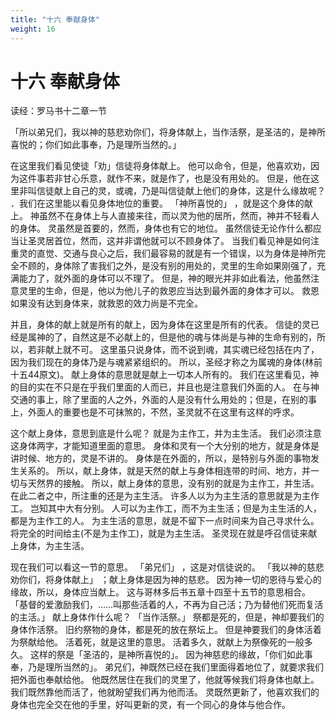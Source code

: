 ```yaml
---
title: "十六 奉献身体"
weight: 16
---
```


# 十六 奉献身体


读经：罗马书十二章一节

「所以弟兄们，我以神的慈悲劝你们，将身体献上，当作活祭，是圣洁的，是神所喜悦的；你们如此事奉，乃是理所当然的。」

在这里我们看见使徒「劝」信徒将身体献上。
他可以命令，但是，他喜欢劝，因为这件事若非甘心乐意，就作不来，就是作了，也是没有用处的。
但是，他在这里非叫信徒献上自己的灵，或魂，乃是叫信徒献上他们的身体，这是什么缘故呢？
．我们在这里能以看见身体地位的重要。
「神所喜悦的」
，就是这个身体的献上。
神虽然不在身体上与人直接来往，而以灵为他的居所，然而，神并不轻看人的身体。
灵虽然是首要的，然而，身体也有它的地位。
虽然信徒无论作什么都应当让圣灵居首位，然而，这并非谓他就可以不顾身体了。
当我们看见神是如何注重灵的直觉、交通与良心之后，我们最容易的就是有一个错误，以为身体是神所完全不顾的，身体除了害我们之外，是没有别的用处的，灵里的生命如果刚强了，充满能力了，就外面的身体可以不理了。
但是，神的眼光并非如此看法，他虽然注意灵里的生命，但是，他以为他儿子的救恩应当达到最外面的身体才可以。
救恩如果没有达到身体来，就救恩的效力尚是不完全。

并且，身体的献上就是所有的献上，因为身体在这里是所有的代表。
信徒的灵已经是属神的了，自然这是不必献上的，但是他的魂与体尚是与神的生命有别的，所以，若非献上就不可。
这里虽只说身体，而不说到魂，其实魂已经包括在内了，因为我们现在的身体乃是与魂紧紧组织的。
所以，圣经才称之为属魂的身体(林前十五44原文)。
献上身体的意思就是献上一切本人所有的。
我们在这里看见，神的目的实在不只是在乎我们里面的人而已，并且也是注意我们外面的人。
在与神交通的事上，除了里面的人之外，外面的人是没有什么用处的；但是，在别的事上，外面人的重要也是不可抹煞的，不然，圣灵就不在这里有这样的呼求。

这个献上身体，意思到底是什么呢？
就是为主作工，并为主生活。
我们必须注意这身体两字，才能知道里面的意思。
身体和灵有一个大分别的地方，就是身体是讲时候、地方的，灵是不讲的。
身体是在外面的，所以，是特别与外面的事物发生关系的。
所以，献上身体，就是天然的献上与身体相连带的时间、地方，并一切与天然界的接触。
所以，献上身体的意思，没有别的就是为主作工，并生活。
在此二者之中，所注重的还是为主生活。
许多人以为为主生活的意思就是为主作工。
岂知其中大有分别。
人可以为主作工，而不为主生活；但是为主生活的人，都是为主作工的人。
为主生活的意思，就是不留下一点时间来为自己寻求什么。
将完全的时间给主(不是为主作工)，就是为主生活。
圣灵现在就是呼召信徒来献上身体，为主生活。

现在我们可以看这一节的意思。
「弟兄们」
，这是对信徒说的。
「我以神的慈悲劝你们，将身体献上」
；献上身体是因为神的慈悲。
因为神一切的恩待与爱心的缘故，所以，身体应当献上。
这与哥林多后书五章十四至十五节的意思相合。
「基督的爱激励我们，……叫那些活着的人，不再为自己活；乃为替他们死而复活的主活。」
献上身体作什么呢？
「当作活祭。」
祭都是死的，但是，神却要我们的身体作活祭。
旧约祭物的身体，都是死的放在祭坛上。
但是神要我们的身体活着为祭献给他。
活着死，就是这里的意思。
活着多久，就献上为祭像死的一般多久。
这样的祭是「圣洁的，是神所喜悦的」。
因为神慈悲的缘故，「你们如此事奉，乃是理所当然的」。
弟兄们，神既然已经在我们里面得着地位了，就要求我们把外面也奉献给他。
他既然居住在我们的灵里了，他就等候我们将身体也献上。
我们既然靠他而活了，他就盼望我们再为他而活。
灵既然更新了，他喜欢我们的身体也完全交在他的手里，好叫更新的灵，有一个同心的身体与他合作。
